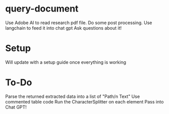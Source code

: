 # query-document

Use Adobe AI to read research pdf file.
Do some post processing.
Use langchain to feed it into chat gpt
Ask questions about it!

# Setup

Will update with a setup guide once everything is working

# To-Do

Parse the returned extracted data into a list of "Path/n Text"
Use commented table code
Run the CharacterSplitter on each element
Pass into Chat GPT!
